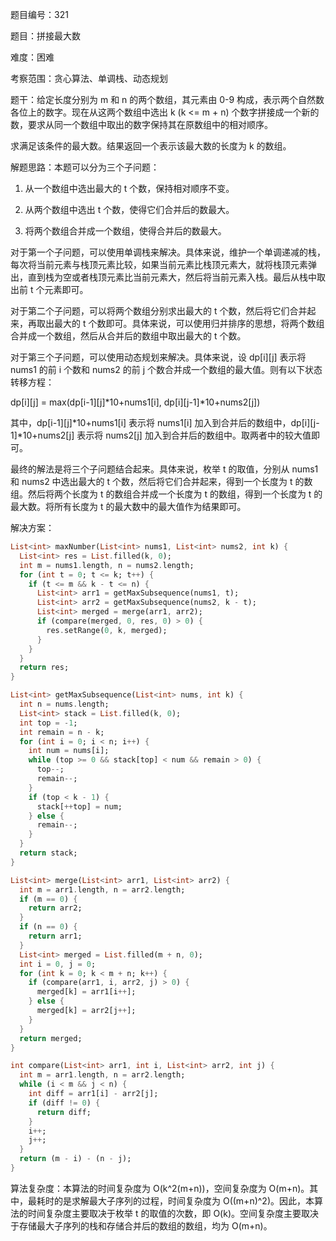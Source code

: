 题目编号：321

题目：拼接最大数

难度：困难

考察范围：贪心算法、单调栈、动态规划

题干：给定长度分别为 m 和 n 的两个数组，其元素由 0-9 构成，表示两个自然数各位上的数字。现在从这两个数组中选出 k (k <= m + n) 个数字拼接成一个新的数，要求从同一个数组中取出的数字保持其在原数组中的相对顺序。

求满足该条件的最大数。结果返回一个表示该最大数的长度为 k 的数组。

解题思路：本题可以分为三个子问题：

1. 从一个数组中选出最大的 t 个数，保持相对顺序不变。

2. 从两个数组中选出 t 个数，使得它们合并后的数最大。

3. 将两个数组合并成一个数组，使得合并后的数最大。

对于第一个子问题，可以使用单调栈来解决。具体来说，维护一个单调递减的栈，每次将当前元素与栈顶元素比较，如果当前元素比栈顶元素大，就将栈顶元素弹出，直到栈为空或者栈顶元素比当前元素大，然后将当前元素入栈。最后从栈中取出前 t 个元素即可。

对于第二个子问题，可以将两个数组分别求出最大的 t 个数，然后将它们合并起来，再取出最大的 t 个数即可。具体来说，可以使用归并排序的思想，将两个数组合并成一个数组，然后从合并后的数组中取出最大的 t 个数。

对于第三个子问题，可以使用动态规划来解决。具体来说，设 dp[i][j] 表示将 nums1 的前 i 个数和 nums2 的前 j 个数合并成一个数组的最大值。则有以下状态转移方程：

dp[i][j] = max(dp[i-1][j]*10+nums1[i], dp[i][j-1]*10+nums2[j])

其中，dp[i-1][j]*10+nums1[i] 表示将 nums1[i] 加入到合并后的数组中，dp[i][j-1]*10+nums2[j] 表示将 nums2[j] 加入到合并后的数组中。取两者中的较大值即可。

最终的解法是将三个子问题结合起来。具体来说，枚举 t 的取值，分别从 nums1 和 nums2 中选出最大的 t 个数，然后将它们合并起来，得到一个长度为 t 的数组。然后将两个长度为 t 的数组合并成一个长度为 t 的数组，得到一个长度为 t 的最大数。将所有长度为 t 的最大数中的最大值作为结果即可。

解决方案：

```dart
List<int> maxNumber(List<int> nums1, List<int> nums2, int k) {
  List<int> res = List.filled(k, 0);
  int m = nums1.length, n = nums2.length;
  for (int t = 0; t <= k; t++) {
    if (t <= m && k - t <= n) {
      List<int> arr1 = getMaxSubsequence(nums1, t);
      List<int> arr2 = getMaxSubsequence(nums2, k - t);
      List<int> merged = merge(arr1, arr2);
      if (compare(merged, 0, res, 0) > 0) {
        res.setRange(0, k, merged);
      }
    }
  }
  return res;
}

List<int> getMaxSubsequence(List<int> nums, int k) {
  int n = nums.length;
  List<int> stack = List.filled(k, 0);
  int top = -1;
  int remain = n - k;
  for (int i = 0; i < n; i++) {
    int num = nums[i];
    while (top >= 0 && stack[top] < num && remain > 0) {
      top--;
      remain--;
    }
    if (top < k - 1) {
      stack[++top] = num;
    } else {
      remain--;
    }
  }
  return stack;
}

List<int> merge(List<int> arr1, List<int> arr2) {
  int m = arr1.length, n = arr2.length;
  if (m == 0) {
    return arr2;
  }
  if (n == 0) {
    return arr1;
  }
  List<int> merged = List.filled(m + n, 0);
  int i = 0, j = 0;
  for (int k = 0; k < m + n; k++) {
    if (compare(arr1, i, arr2, j) > 0) {
      merged[k] = arr1[i++];
    } else {
      merged[k] = arr2[j++];
    }
  }
  return merged;
}

int compare(List<int> arr1, int i, List<int> arr2, int j) {
  int m = arr1.length, n = arr2.length;
  while (i < m && j < n) {
    int diff = arr1[i] - arr2[j];
    if (diff != 0) {
      return diff;
    }
    i++;
    j++;
  }
  return (m - i) - (n - j);
}
```

算法复杂度：本算法的时间复杂度为 O(k^2(m+n))，空间复杂度为 O(m+n)。其中，最耗时的是求解最大子序列的过程，时间复杂度为 O((m+n)^2)。因此，本算法的时间复杂度主要取决于枚举 t 的取值的次数，即 O(k)。空间复杂度主要取决于存储最大子序列的栈和存储合并后的数组的数组，均为 O(m+n)。